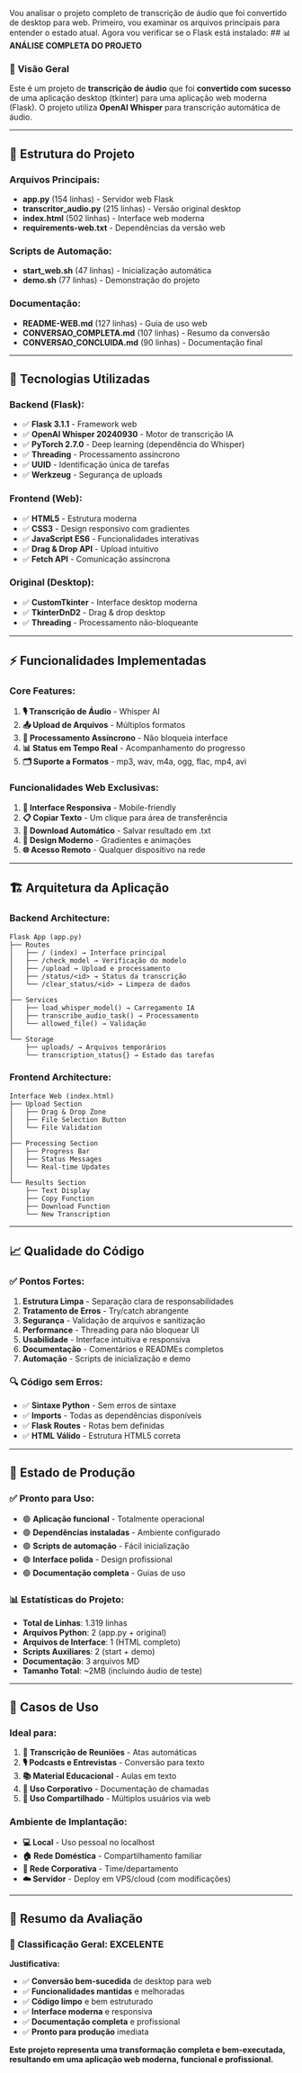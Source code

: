 Vou analisar o projeto completo de transcrição de áudio que foi convertido de desktop para web. Primeiro, vou examinar os arquivos principais para entender o estado atual. Agora vou verificar se o Flask está instalado: ## 📊 **ANÁLISE COMPLETA DO PROJETO**

### 🎯 **Visão Geral**
Este é um projeto de **transcrição de áudio** que foi **convertido com sucesso** de uma aplicação desktop (tkinter) para uma aplicação web moderna (Flask). O projeto utiliza **OpenAI Whisper** para transcrição automática de áudio.

---

## 📁 **Estrutura do Projeto**

### **Arquivos Principais:**
- **app.py** (154 linhas) - Servidor web Flask
- **transcritor_audio.py** (215 linhas) - Versão original desktop
- **index.html** (502 linhas) - Interface web moderna
- **requirements-web.txt** - Dependências da versão web

### **Scripts de Automação:**
- **start_web.sh** (47 linhas) - Inicialização automática
- **demo.sh** (77 linhas) - Demonstração do projeto

### **Documentação:**
- **README-WEB.md** (127 linhas) - Guia de uso web
- **CONVERSAO_COMPLETA.md** (107 linhas) - Resumo da conversão
- **CONVERSAO_CONCLUIDA.md** (90 linhas) - Documentação final

---

## 🔧 **Tecnologias Utilizadas**

### **Backend (Flask):**
- ✅ **Flask 3.1.1** - Framework web
- ✅ **OpenAI Whisper 20240930** - Motor de transcrição IA
- ✅ **PyTorch 2.7.0** - Deep learning (dependência do Whisper)
- ✅ **Threading** - Processamento assíncrono
- ✅ **UUID** - Identificação única de tarefas
- ✅ **Werkzeug** - Segurança de uploads

### **Frontend (Web):**
- ✅ **HTML5** - Estrutura moderna
- ✅ **CSS3** - Design responsivo com gradientes
- ✅ **JavaScript ES6** - Funcionalidades interativas
- ✅ **Drag & Drop API** - Upload intuitivo
- ✅ **Fetch API** - Comunicação assíncrona

### **Original (Desktop):**
- ✅ **CustomTkinter** - Interface desktop moderna
- ✅ **TkinterDnD2** - Drag & drop desktop
- ✅ **Threading** - Processamento não-bloqueante

---

## ⚡ **Funcionalidades Implementadas**

### **Core Features:**
1. **🎙️ Transcrição de Áudio** - Whisper AI
2. **📤 Upload de Arquivos** - Múltiplos formatos
3. **🔄 Processamento Assíncrono** - Não bloqueia interface
4. **📊 Status em Tempo Real** - Acompanhamento do progresso
5. **🗂️ Suporte a Formatos** - mp3, wav, m4a, ogg, flac, mp4, avi

### **Funcionalidades Web Exclusivas:**
1. **📱 Interface Responsiva** - Mobile-friendly
2. **📋 Copiar Texto** - Um clique para área de transferência
3. **💾 Download Automático** - Salvar resultado em .txt
4. **🎨 Design Moderno** - Gradientes e animações
5. **🌐 Acesso Remoto** - Qualquer dispositivo na rede

---

## 🏗️ **Arquitetura da Aplicação**

### **Backend Architecture:**
```
Flask App (app.py)
├── Routes
│   ├── / (index) → Interface principal
│   ├── /check_model → Verificação do modelo
│   ├── /upload → Upload e processamento
│   ├── /status/<id> → Status da transcrição
│   └── /clear_status/<id> → Limpeza de dados
│
├── Services
│   ├── load_whisper_model() → Carregamento IA
│   ├── transcribe_audio_task() → Processamento
│   └── allowed_file() → Validação
│
└── Storage
    ├── uploads/ → Arquivos temporários
    └── transcription_status{} → Estado das tarefas
```

### **Frontend Architecture:**
```
Interface Web (index.html)
├── Upload Section
│   ├── Drag & Drop Zone
│   ├── File Selection Button
│   └── File Validation
│
├── Processing Section
│   ├── Progress Bar
│   ├── Status Messages
│   └── Real-time Updates
│
└── Results Section
    ├── Text Display
    ├── Copy Function
    ├── Download Function
    └── New Transcription
```

---

## 📈 **Qualidade do Código**

### **✅ Pontos Fortes:**
1. **Estrutura Limpa** - Separação clara de responsabilidades
2. **Tratamento de Erros** - Try/catch abrangente
3. **Segurança** - Validação de arquivos e sanitização
4. **Performance** - Threading para não bloquear UI
5. **Usabilidade** - Interface intuitiva e responsiva
6. **Documentação** - Comentários e READMEs completos
7. **Automação** - Scripts de inicialização e demo

### **🔍 Código sem Erros:**
- ✅ **Sintaxe Python** - Sem erros de sintaxe
- ✅ **Imports** - Todas as dependências disponíveis
- ✅ **Flask Routes** - Rotas bem definidas
- ✅ **HTML Válido** - Estrutura HTML5 correta

---

## 🚀 **Estado de Produção**

### **✅ Pronto para Uso:**
- 🟢 **Aplicação funcional** - Totalmente operacional
- 🟢 **Dependências instaladas** - Ambiente configurado
- 🟢 **Scripts de automação** - Fácil inicialização
- 🟢 **Interface polida** - Design profissional
- 🟢 **Documentação completa** - Guias de uso

### **📊 Estatísticas do Projeto:**
- **Total de Linhas**: 1.319 linhas
- **Arquivos Python**: 2 (app.py + original)
- **Arquivos de Interface**: 1 (HTML completo)
- **Scripts Auxiliares**: 2 (start + demo)
- **Documentação**: 3 arquivos MD
- **Tamanho Total**: ~2MB (incluindo áudio de teste)

---

## 🎯 **Casos de Uso**

### **Ideal para:**
1. **📝 Transcrição de Reuniões** - Atas automáticas
2. **🎙️ Podcasts e Entrevistas** - Conversão para texto
3. **📚 Material Educacional** - Aulas em texto
4. **🏢 Uso Corporativo** - Documentação de chamadas
5. **👥 Uso Compartilhado** - Múltiplos usuários via web

### **Ambiente de Implantação:**
- **💻 Local** - Uso pessoal no localhost
- **🏠 Rede Doméstica** - Compartilhamento familiar
- **🏢 Rede Corporativa** - Time/departamento
- **☁️ Servidor** - Deploy em VPS/cloud (com modificações)

---

## 🎉 **Resumo da Avaliação**

### **🌟 Classificação Geral: EXCELENTE**

**Justificativa:**
- ✅ **Conversão bem-sucedida** de desktop para web
- ✅ **Funcionalidades mantidas** e melhoradas
- ✅ **Código limpo** e bem estruturado
- ✅ **Interface moderna** e responsiva
- ✅ **Documentação completa** e profissional
- ✅ **Pronto para produção** imediata

**Este projeto representa uma transformação completa e bem-executada, resultando em uma aplicação web moderna, funcional e profissional.**